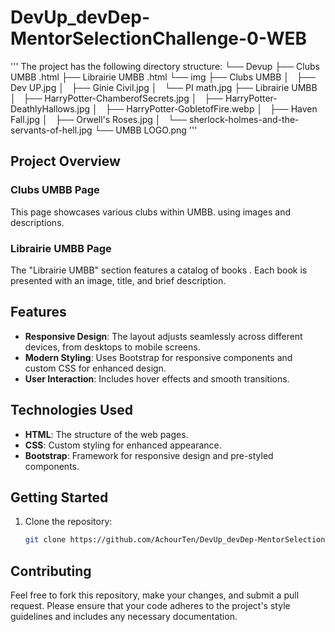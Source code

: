 # DevUp_devDep-MentorSelectionChallenge-0-WEB

'''
The project has the following directory structure:
└── Devup
  ├── Clubs UMBB .html
  ├── Librairie UMBB .html
  └── img
      ├── Clubs UMBB
      │   ├── Dev UP.jpg
      │   ├── Ginie Civil.jpg
      │   └── PI math.jpg
      ├── Librairie UMBB
      │   ├── HarryPotter-ChamberofSecrets.jpg
      │   ├── HarryPotter-DeathlyHallows.jpg
      │   ├── HarryPotter-GobletofFire.webp
      │   ├── Haven Fall.jpg
      │   ├── Orwell's Roses.jpg
      │   └── sherlock-holmes-and-the-servants-of-hell.jpg
      └── UMBB LOGO.png
'''


## Project Overview

### Clubs UMBB Page
This page showcases various clubs within UMBB. using images and descriptions.

### Librairie UMBB Page
The "Librairie UMBB" section features a catalog of books . Each book is presented with an image, title, and brief description.

## Features
- **Responsive Design**: The layout adjusts seamlessly across different devices, from desktops to mobile screens.
- **Modern Styling**: Uses Bootstrap for responsive components and custom CSS for enhanced design.
- **User Interaction**: Includes hover effects and smooth transitions.

## Technologies Used
- **HTML**: The structure of the web pages.
- **CSS**: Custom styling for enhanced appearance.
- **Bootstrap**: Framework for responsive design and pre-styled components.

## Getting Started
1. Clone the repository:
   ```bash
   git clone https://github.com/AchourTen/DevUp_devDep-MentorSelectionChallenge-0-WEB.git


## Contributing

Feel free to fork this repository, make your changes, and submit a pull request. Please ensure that your code adheres to the project's style guidelines and includes any necessary documentation.

